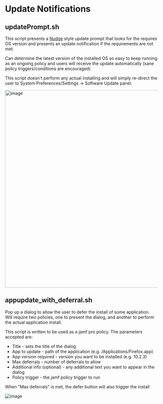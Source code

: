 # Update Notifications

## updatePrompt.sh

This script presents a [Nudge](https://github.com/macadmins/nudge) style update prompt that looks for the requires OS version and presents an update notification if the requirements are not met.

Can determine the latest version of the installed OS so easy to keep running as an ongoing policy and users will receive the update automatically (sane policy triggers/conditions are encouraged)

This script doesn't perform any actual installing and will simply re-direct the user to System Preferences/Settings -> Software Update panel.

<img width="650" alt="image" src="https://github.com/bartreardon/swiftDialog-scripts/assets/3598965/325a65ba-dbfd-4caf-93c0-4872a8d6a5ac">


## appupdate_with_deferral.sh

Pop up a dialog to allow the user to defer the install of some application. Will require two policies, one to present the dialog, and another to perform the actual application install.

This script is written to be used as a jamf pro policy. The parameters accepted are:
 
 - Title - sets the title of the dialog
 - App to update - path of the application (e.g. /Applications/Firefox.app)
 - App version required - version you want to be installed (e.g. 10.2.3)
 - Max deferrals - number of deferrals to allow
 - Additional info (optional) - any additional text you want to appear in the dialog
 - Policy trigger - the jamf policy trigger to run 
 
 When "Max deferrals" is met, the defer button will also trigger the install
 
 ![image](https://user-images.githubusercontent.com/3598965/161907703-cd309288-f8d7-4fd1-9ac5-95f8cf333e36.png)
